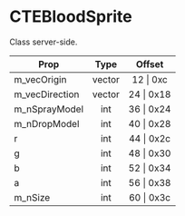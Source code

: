 # CTEBloodSprite
Class server-side.

|Prop|Type|Offset|
|---|:-:|:-:|
|m_vecOrigin|vector|12 \| 0xc|
|m_vecDirection|vector|24 \| 0x18|
|m_nSprayModel|int|36 \| 0x24|
|m_nDropModel|int|40 \| 0x28|
|r|int|44 \| 0x2c|
|g|int|48 \| 0x30|
|b|int|52 \| 0x34|
|a|int|56 \| 0x38|
|m_nSize|int|60 \| 0x3c|
